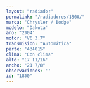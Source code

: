 ```yaml
---
layout: "radiador"
permalink: "/radiadores/1800/"
marca: "Chrysler / Dodge"
modelo: "Dakota"
ano: "2004"
motor: "V6 3.7"
transmision: "Automática"
parte: "434015"
clima: "Con clima"
alto: "17 11/16"
ancho: "21 7/8"
observaciones: ""
id: "1800"
---
```


